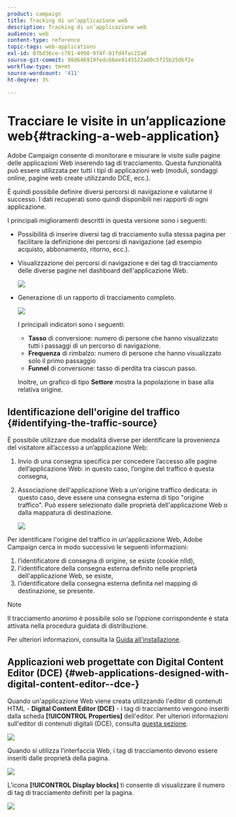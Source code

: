 ```yaml
---
product: campaign
title: Tracking di un’applicazione web
description: Tracking di un’applicazione web
audience: web
content-type: reference
topic-tags: web-applications
exl-id: 07bd36ce-c701-4998-974f-81fd4fac22a0
source-git-commit: 98d646919fedc66ee9145522ad0c5f15b25dbf2e
workflow-type: tm+mt
source-wordcount: '411'
ht-degree: 3%

---
```


# Tracciare le visite in un’applicazione web{#tracking-a-web-application}

Adobe Campaign consente di monitorare e misurare le visite sulle pagine delle applicazioni Web inserendo tag di tracciamento. Questa funzionalità può essere utilizzata per tutti i tipi di applicazioni web (moduli, sondaggi online, pagine web create utilizzando DCE, ecc.).

È quindi possibile definire diversi percorsi di navigazione e valutarne il successo. I dati recuperati sono quindi disponibili nei rapporti di ogni applicazione.

I principali miglioramenti descritti in questa versione sono i seguenti:

* Possibilità di inserire diversi tag di tracciamento sulla stessa pagina per facilitare la definizione dei percorsi di navigazione (ad esempio acquisto, abbonamento, ritorno, ecc.).
* Visualizzazione dei percorsi di navigazione e dei tag di tracciamento delle diverse pagine nel dashboard dell&#39;applicazione Web.

   ![](assets/trackers_1.png)

* Generazione di un rapporto di tracciamento completo.

   ![](assets/trackers_5.png)

   I principali indicatori sono i seguenti:

   * **Tasso** di conversione: numero di persone che hanno visualizzato tutti i passaggi di un percorso di navigazione.
   * **Frequenza** di rimbalzo: numero di persone che hanno visualizzato solo il primo passaggio
   * **Funnel** di conversione: tasso di perdita tra ciascun passo.

   Inoltre, un grafico di tipo **Settore** mostra la popolazione in base alla relativa origine.

## Identificazione dell&#39;origine del traffico {#identifying-the-traffic-source}

È possibile utilizzare due modalità diverse per identificare la provenienza del visitatore all’accesso a un’applicazione Web:

1. Invio di una consegna specifica per concedere l’accesso alle pagine dell’applicazione Web: in questo caso, l’origine del traffico è questa consegna,
1. Associazione dell&#39;applicazione Web a un&#39;origine traffico dedicata: in questo caso, deve essere una consegna esterna di tipo &quot;origine traffico&quot;. Può essere selezionato dalle proprietà dell&#39;applicazione Web o dalla mappatura di destinazione.

   ![](assets/trackers_6.png)

Per identificare l&#39;origine del traffico in un&#39;applicazione Web, Adobe Campaign cerca in modo successivo le seguenti informazioni:

1. l’identificatore di consegna di origine, se esiste (cookie nlId),
1. l&#39;identificatore della consegna esterna definito nelle proprietà dell&#39;applicazione Web, se esiste,
1. l’identificatore della consegna esterna definita nel mapping di destinazione, se presente.

>[!NOTE]
>
>Il tracciamento anonimo è possibile solo se l’opzione corrispondente è stata attivata nella procedura guidata di distribuzione.
>
>Per ulteriori informazioni, consulta la [Guida all’installazione](../../installation/using/deploying-an-instance.md).

## Applicazioni web progettate con Digital Content Editor (DCE) {#web-applications-designed-with-digital-content-editor--dce-}

Quando un&#39;applicazione Web viene creata utilizzando l&#39;editor di contenuti HTML - **Digital Content Editor (DCE)** - i tag di tracciamento vengono inseriti dalla scheda **[!UICONTROL Properties]** dell&#39;editor. Per ulteriori informazioni sull&#39;editor di contenuti digitali (DCE), consulta [questa sezione](../../web/using/about-campaign-html-editor.md).

![](assets/trackers_2.png)

Quando si utilizza l’interfaccia Web, i tag di tracciamento devono essere inseriti dalle proprietà della pagina.

![](assets/trackers_3.png)

L’icona **[!UICONTROL Display blocks]** ti consente di visualizzare il numero di tag di tracciamento definiti per la pagina.

![](assets/trackers_4.png)
